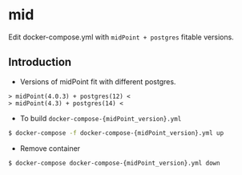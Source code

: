 # mid

Edit docker-compose.yml with `midPoint + postgres` fitable versions.

## Introduction

- Versions of midPoint fit with different postgres.

```text
> midPoint(4.0.3) + postgres(12) <
> midPoint(4.3) + postgres(14) <
```

- To build `docker-compose-{midPoint_version}.yml`

```sh
$ docker-compose -f docker-compose-{midPoint_version}.yml up
```

- Remove container

```sh
$ docker-compose docker-compose-{midPoint_version}.yml down
```
